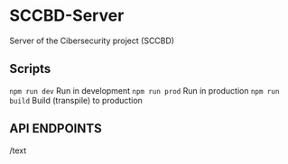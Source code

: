 # SCCBD-Server
Server of the Cibersecurity project (SCCBD)

## Scripts
`npm run dev` Run in development
`npm run prod` Run in production
`npm run build` Build (transpile) to production 

## API ENDPOINTS
/text